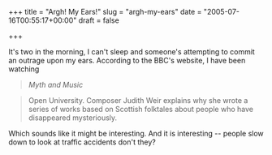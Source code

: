 +++
title = "Argh! My Ears!"
slug = "argh-my-ears"
date = "2005-07-16T00:55:17+00:00"
draft = false

+++

It's two in the morning, I can't sleep and someone's attempting to commit an outrage upon my ears. According to the BBC's website, I have been watching

> <cite>Myth and Music</cite>

> Open University. Composer Judith Weir explains why she wrote a series of works based on Scottish folktales about people who have disappeared mysteriously.

Which sounds like it might be interesting. And it is interesting -- people slow down to look at traffic accidents don't they?
